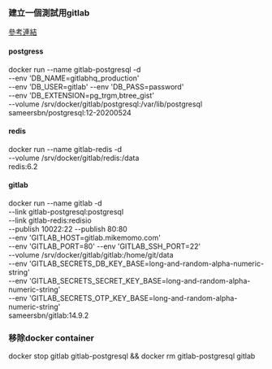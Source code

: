 <!--
 * @Author: Jimmy.chen
 * @Date: 2021-12-12 10:43:47
 * @LastEditTime: 2022-04-03 16:38:44
 * @LastEditors: Jimmy.chen
 * @Description: 
-->

### 建立一個測試用gitlab
[參考連結](https://github.com/sameersbn/docker-gitlab)

#### postgress
docker run --name gitlab-postgresql -d \
    --env 'DB_NAME=gitlabhq_production' \
    --env 'DB_USER=gitlab' --env 'DB_PASS=password' \
    --env 'DB_EXTENSION=pg_trgm,btree_gist' \
    --volume /srv/docker/gitlab/postgresql:/var/lib/postgresql \
    sameersbn/postgresql:12-20200524

#### redis
docker run --name gitlab-redis -d \
    --volume /srv/docker/gitlab/redis:/data \
    redis:6.2

#### gitlab 
docker run --name gitlab -d \
    --link gitlab-postgresql:postgresql \
    --link gitlab-redis:redisio \
    --publish 10022:22 --publish 80:80 \
    --env 'GITLAB_HOST=gitlab.mikemomo.com' \
    --env 'GITLAB_PORT=80' --env 'GITLAB_SSH_PORT=22' \
    --volume /srv/docker/gitlab/gitlab:/home/git/data \
    --env 'GITLAB_SECRETS_DB_KEY_BASE=long-and-random-alpha-numeric-string' \
    --env 'GITLAB_SECRETS_SECRET_KEY_BASE=long-and-random-alpha-numeric-string' \
    --env 'GITLAB_SECRETS_OTP_KEY_BASE=long-and-random-alpha-numeric-string' \
    sameersbn/gitlab:14.9.2


### 移除docker container
 docker stop gitlab gitlab-postgresql && docker rm gitlab-postgresql gitlab